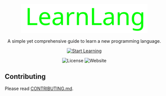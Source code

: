 <div align="center">
    <a href="#"><img width="400" src="./learnlang.svg" alt="learnlang logo"></a>
</div>

<p align="center">
    A simple yet comprehensive guide to learn a new programming language.
</p>

<div align="center">

[![Start Learning](https://img.shields.io/badge/Start_Learning-blue)](https://github.com/sujaudd1n/learnlang)

</div>

<div align="center">

![License](https://img.shields.io/badge/License-MIT-green)
![Website](https://img.shields.io/badge/Website-Online-green)
    
</div>

## Contributing

Please read [CONTRIBUTING.md](./CONTRIBUTING.md).




